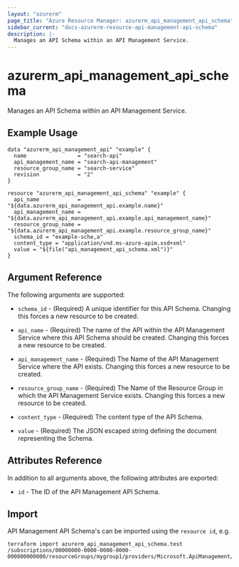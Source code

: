 ```yaml
---
layout: "azurerm"
page_title: "Azure Resource Manager: azurerm_api_management_api_schema"
sidebar_current: "docs-azurerm-resource-api-management-api-schema"
description: |-
  Manages an API Schema within an API Management Service.
---
```


# azurerm_api_management_api_schema

Manages an API Schema within an API Management Service.

## Example Usage

```hcl
data "azurerm_api_management_api" "example" {
  name                = "search-api"
  api_management_name = "search-api-management"
  resource_group_name = "search-service"
  revision            = "2"
}

resource "azurerm_api_management_api_schema" "example" {
  api_name            = "${data.azurerm_api_management_api.example.name}"
  api_management_name = "${data.azurerm_api_management_api.example.api_management_name}"
  resource_group_name = "${data.azurerm_api_management_api.example.resource_group_name}"
  schema_id = "example-sche,a"
  content_type = "application/vnd.ms-azure-apim.xsd+xml"
  value = "${file("api_management_api_schema.xml")}"
}

```

## Argument Reference

The following arguments are supported:

* `schema_id` - (Required) A unique identifier for this API Schema. Changing this forces a new resource to be created.

* `api_name` - (Required) The name of the API within the API Management Service where this API Schema should be created. Changing this forces a new resource to be created.

* `api_management_name` - (Required) The Name of the API Management Service where the API exists. Changing this forces a new resource to be created.

* `resource_group_name` - (Required) The Name of the Resource Group in which the API Management Service exists. Changing this forces a new resource to be created.

* `content_type` - (Required) The content type of the API Schema.

* `value` - (Required) The JSON escaped string defining the document representing the Schema.

## Attributes Reference

In addition to all arguments above, the following attributes are exported:

* `id` - The ID of the API Management API Schema.

## Import

API Management API Schema's can be imported using the `resource id`, e.g.

```shell
terraform import azurerm_api_management_api_schema.test /subscriptions/00000000-0000-0000-0000-000000000000/resourceGroups/mygroup1/providers/Microsoft.ApiManagement/service/instance1/schemas/schema1
```

